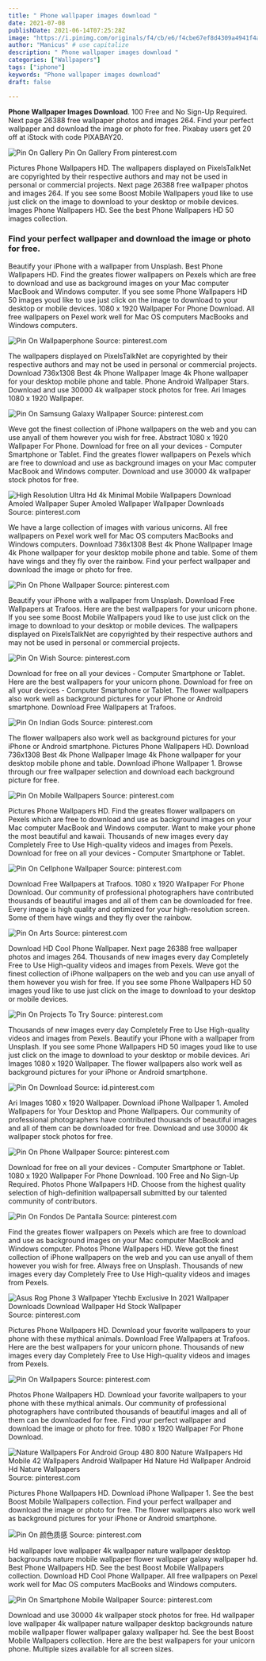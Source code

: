 ```yaml
---
title: " Phone wallpaper images download "
date: 2021-07-08
publishDate: 2021-06-14T07:25:28Z
image: "https://i.pinimg.com/originals/f4/cb/e6/f4cbe67ef8d4309a4941f4af17672114.jpg"
author: "Manicus" # use capitalize
description: " Phone wallpaper images download "
categories: ["Wallpapers"]
tags: ["iphone"]
keywords: "Phone wallpaper images download"
draft: false

---
```



**Phone Wallpaper Images Download**. 100 Free and No Sign-Up Required. Next page 26388 free wallpaper photos and images 264. Find your perfect wallpaper and download the image or photo for free. Pixabay users get 20 off at iStock with code PIXABAY20.

![Pin On Gallery](https://i.pinimg.com/originals/ac/14/78/ac1478c4240791ff6c6251342f4d5460.jpg "Pin On Gallery")
Pin On Gallery From pinterest.com


Pictures Phone Wallpapers HD. The wallpapers displayed on PixelsTalkNet are copyrighted by their respective authors and may not be used in personal or commercial projects. Next page 26388 free wallpaper photos and images 264. If you see some Boost Mobile Wallpapers youd like to use just click on the image to download to your desktop or mobile devices. Images Phone Wallpapers HD. See the best Phone Wallpapers HD 50 images collection.

### Find your perfect wallpaper and download the image or photo for free.

Beautify your iPhone with a wallpaper from Unsplash. Best Phone Wallpapers HD. Find the greates flower wallpapers on Pexels which are free to download and use as background images on your Mac computer MacBook and Windows computer. If you see some Phone Wallpapers HD 50 images youd like to use just click on the image to download to your desktop or mobile devices. 1080 x 1920 Wallpaper For Phone Download. All free wallpapers on Pexel work well for Mac OS computers MacBooks and Windows computers.


![Pin On Wallpaperphone](https://i.pinimg.com/originals/1c/cb/13/1ccb13a656c07b045a002d427ad838da.jpg "Pin On Wallpaperphone")
Source: pinterest.com

The wallpapers displayed on PixelsTalkNet are copyrighted by their respective authors and may not be used in personal or commercial projects. Download 736x1308 Best 4k Phone Wallpaper Image 4k Phone wallpaper for your desktop mobile phone and table. Phone Android Wallpaper Stars. Download and use 30000 4k wallpaper stock photos for free. Ari Images 1080 x 1920 Wallpaper.

![Pin On Samsung Galaxy Wallpaper](https://i.pinimg.com/originals/b3/30/a8/b330a87456586a77688dbadfdbf8d3ac.jpg "Pin On Samsung Galaxy Wallpaper")
Source: pinterest.com

Weve got the finest collection of iPhone wallpapers on the web and you can use anyall of them however you wish for free. Abstract 1080 x 1920 Wallpaper For Phone. Download for free on all your devices - Computer Smartphone or Tablet. Find the greates flower wallpapers on Pexels which are free to download and use as background images on your Mac computer MacBook and Windows computer. Download and use 30000 4k wallpaper stock photos for free.

![High Resolution Ultra Hd 4k Minimal Mobile Wallpapers Download Amoled Wallpaper Super Amoled Wallpaper Wallpaper Downloads](https://i.pinimg.com/736x/0e/c2/43/0ec243a6367c9682a1119eb8b9301a1f.jpg "High Resolution Ultra Hd 4k Minimal Mobile Wallpapers Download Amoled Wallpaper Super Amoled Wallpaper Wallpaper Downloads")
Source: pinterest.com

We have a large collection of images with various unicorns. All free wallpapers on Pexel work well for Mac OS computers MacBooks and Windows computers. Download 736x1308 Best 4k Phone Wallpaper Image 4k Phone wallpaper for your desktop mobile phone and table. Some of them have wings and they fly over the rainbow. Find your perfect wallpaper and download the image or photo for free.

![Pin On Phone Wallpaper](https://i.pinimg.com/originals/c9/a2/b7/c9a2b7658dcf24509b92f913b2f4036e.png "Pin On Phone Wallpaper")
Source: pinterest.com

Beautify your iPhone with a wallpaper from Unsplash. Download Free Wallpapers at Trafoos. Here are the best wallpapers for your unicorn phone. If you see some Boost Mobile Wallpapers youd like to use just click on the image to download to your desktop or mobile devices. The wallpapers displayed on PixelsTalkNet are copyrighted by their respective authors and may not be used in personal or commercial projects.

![Pin On Wish](https://i.pinimg.com/originals/e2/05/4b/e2054b0c108f943fa58d98b8a4d37cd5.png "Pin On Wish")
Source: pinterest.com

Download for free on all your devices - Computer Smartphone or Tablet. Here are the best wallpapers for your unicorn phone. Download for free on all your devices - Computer Smartphone or Tablet. The flower wallpapers also work well as background pictures for your iPhone or Android smartphone. Download Free Wallpapers at Trafoos.

![Pin On Indian Gods](https://i.pinimg.com/originals/21/76/0d/21760d3b6db253c4dc8ad448ba68a298.jpg "Pin On Indian Gods")
Source: pinterest.com

The flower wallpapers also work well as background pictures for your iPhone or Android smartphone. Pictures Phone Wallpapers HD. Download 736x1308 Best 4k Phone Wallpaper Image 4k Phone wallpaper for your desktop mobile phone and table. Download iPhone Wallpaper 1. Browse through our free wallpaper selection and download each background picture for free.

![Pin On Mobile Wallpapers](https://i.pinimg.com/474x/c2/9a/9d/c29a9df3197a8207cbba3cff9aed871f.jpg "Pin On Mobile Wallpapers")
Source: pinterest.com

Pictures Phone Wallpapers HD. Find the greates flower wallpapers on Pexels which are free to download and use as background images on your Mac computer MacBook and Windows computer. Want to make your phone the most beautiful and kawaii. Thousands of new images every day Completely Free to Use High-quality videos and images from Pexels. Download for free on all your devices - Computer Smartphone or Tablet.

![Pin On Cellphone Wallpaper](https://i.pinimg.com/originals/5f/af/20/5faf20b02df31225261ef6a95d6a63c7.jpg "Pin On Cellphone Wallpaper")
Source: pinterest.com

Download Free Wallpapers at Trafoos. 1080 x 1920 Wallpaper For Phone Download. Our community of professional photographers have contributed thousands of beautiful images and all of them can be downloaded for free. Every image is high quality and optimized for your high-resolution screen. Some of them have wings and they fly over the rainbow.

![Pin On Arts](https://i.pinimg.com/736x/3a/b1/b9/3ab1b9d7269a74e253d6dc79050556a0.jpg "Pin On Arts")
Source: pinterest.com

Download HD Cool Phone Wallpaper. Next page 26388 free wallpaper photos and images 264. Thousands of new images every day Completely Free to Use High-quality videos and images from Pexels. Weve got the finest collection of iPhone wallpapers on the web and you can use anyall of them however you wish for free. If you see some Phone Wallpapers HD 50 images youd like to use just click on the image to download to your desktop or mobile devices.

![Pin On Projects To Try](https://i.pinimg.com/originals/5b/92/cf/5b92cf1cbd3be78355cc95654b1ba66e.jpg "Pin On Projects To Try")
Source: pinterest.com

Thousands of new images every day Completely Free to Use High-quality videos and images from Pexels. Beautify your iPhone with a wallpaper from Unsplash. If you see some Phone Wallpapers HD 50 images youd like to use just click on the image to download to your desktop or mobile devices. Ari Images 1080 x 1920 Wallpaper. The flower wallpapers also work well as background pictures for your iPhone or Android smartphone.

![Pin On Download](https://i.pinimg.com/originals/96/79/e6/9679e6b262669b3a55ab97dac4f939be.jpg "Pin On Download")
Source: id.pinterest.com

Ari Images 1080 x 1920 Wallpaper. Download iPhone Wallpaper 1. Amoled Wallpapers for Your Desktop and Phone Wallpapers. Our community of professional photographers have contributed thousands of beautiful images and all of them can be downloaded for free. Download and use 30000 4k wallpaper stock photos for free.

![Pin On Phone Wallpaper](https://i.pinimg.com/564x/62/c1/61/62c161995699a8ace097682df18a6277.jpg "Pin On Phone Wallpaper")
Source: pinterest.com

Download for free on all your devices - Computer Smartphone or Tablet. 1080 x 1920 Wallpaper For Phone Download. 100 Free and No Sign-Up Required. Photos Phone Wallpapers HD. Choose from the highest quality selection of high-definition wallpapersall submitted by our talented community of contributors.

![Pin On Fondos De Pantalla](https://i.pinimg.com/236x/ef/31/25/ef31256356eef7c9e22474fb6463d43b.jpg "Pin On Fondos De Pantalla")
Source: pinterest.com

Find the greates flower wallpapers on Pexels which are free to download and use as background images on your Mac computer MacBook and Windows computer. Photos Phone Wallpapers HD. Weve got the finest collection of iPhone wallpapers on the web and you can use anyall of them however you wish for free. Always free on Unsplash. Thousands of new images every day Completely Free to Use High-quality videos and images from Pexels.

![Asus Rog Phone 3 Wallpaper Ytechb Exclusive In 2021 Wallpaper Downloads Download Wallpaper Hd Stock Wallpaper](https://i.pinimg.com/originals/c0/b1/2d/c0b12de121b347e793cd8f51f184e9ff.png "Asus Rog Phone 3 Wallpaper Ytechb Exclusive In 2021 Wallpaper Downloads Download Wallpaper Hd Stock Wallpaper")
Source: pinterest.com

Pictures Phone Wallpapers HD. Download your favorite wallpapers to your phone with these mythical animals. Download Free Wallpapers at Trafoos. Here are the best wallpapers for your unicorn phone. Thousands of new images every day Completely Free to Use High-quality videos and images from Pexels.

![Pin On Wallpapers](https://i.pinimg.com/originals/c1/46/12/c146125491d5a1deab795a3d463c7863.png "Pin On Wallpapers")
Source: pinterest.com

Photos Phone Wallpapers HD. Download your favorite wallpapers to your phone with these mythical animals. Our community of professional photographers have contributed thousands of beautiful images and all of them can be downloaded for free. Find your perfect wallpaper and download the image or photo for free. 1080 x 1920 Wallpaper For Phone Download.

![Nature Wallpapers For Android Group 480 800 Nature Wallpapers Hd Mobile 42 Wallpapers Android Wallpaper Hd Nature Hd Wallpaper Android Hd Nature Wallpapers](https://i.pinimg.com/originals/d1/b7/3b/d1b73b1d8362d9f9bb7d9c57c6c1348c.jpg "Nature Wallpapers For Android Group 480 800 Nature Wallpapers Hd Mobile 42 Wallpapers Android Wallpaper Hd Nature Hd Wallpaper Android Hd Nature Wallpapers")
Source: pinterest.com

Pictures Phone Wallpapers HD. Download iPhone Wallpaper 1. See the best Boost Mobile Wallpapers collection. Find your perfect wallpaper and download the image or photo for free. The flower wallpapers also work well as background pictures for your iPhone or Android smartphone.

![Pin On 颜色质感](https://i.pinimg.com/originals/eb/a6/bc/eba6bc25f7d0f1077f4bbac64f4b227e.png "Pin On 颜色质感")
Source: pinterest.com

Hd wallpaper love wallpaper 4k wallpaper nature wallpaper desktop backgrounds nature mobile wallpaper flower wallpaper galaxy wallpaper hd. Best Phone Wallpapers HD. See the best Boost Mobile Wallpapers collection. Download HD Cool Phone Wallpaper. All free wallpapers on Pexel work well for Mac OS computers MacBooks and Windows computers.

![Pin On Smartphone Mobile Wallpaper](https://i.pinimg.com/originals/f4/cb/e6/f4cbe67ef8d4309a4941f4af17672114.jpg "Pin On Smartphone Mobile Wallpaper")
Source: pinterest.com

Download and use 30000 4k wallpaper stock photos for free. Hd wallpaper love wallpaper 4k wallpaper nature wallpaper desktop backgrounds nature mobile wallpaper flower wallpaper galaxy wallpaper hd. See the best Boost Mobile Wallpapers collection. Here are the best wallpapers for your unicorn phone. Multiple sizes available for all screen sizes.

